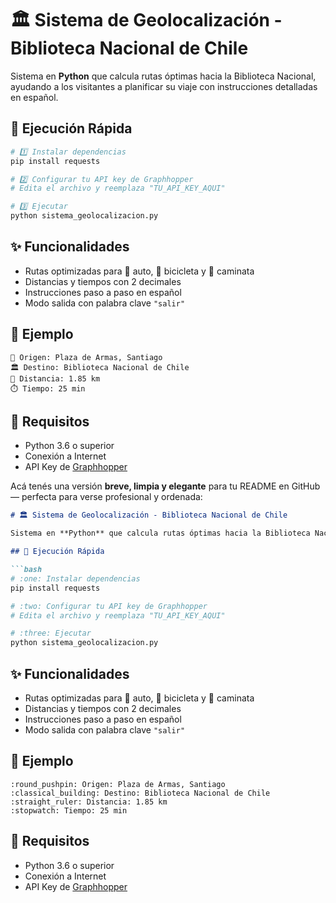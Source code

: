 # 🏛️ Sistema de Geolocalización - Biblioteca Nacional de Chile

Sistema en **Python** que calcula rutas óptimas hacia la Biblioteca Nacional, ayudando a los visitantes a planificar su viaje con instrucciones detalladas en español.

## 🚀 Ejecución Rápida

```bash
# 1️⃣ Instalar dependencias
pip install requests

# 2️⃣ Configurar tu API key de Graphhopper
# Edita el archivo y reemplaza "TU_API_KEY_AQUI"

# 3️⃣ Ejecutar
python sistema_geolocalizacion.py
````

## ✨ Funcionalidades

* Rutas optimizadas para 🚗 auto, 🚴 bicicleta y 🚶 caminata
* Distancias y tiempos con 2 decimales
* Instrucciones paso a paso en español
* Modo salida con palabra clave `"salir"`

## 🧭 Ejemplo

```
📍 Origen: Plaza de Armas, Santiago
🏛️ Destino: Biblioteca Nacional de Chile
📏 Distancia: 1.85 km
⏱️ Tiempo: 25 min
```


## 🧰 Requisitos



* Python 3.6 o superior
* Conexión a Internet
* API Key de [Graphhopper](https://www.graphhopper.com/dev/)




Acá tenés una versión **breve, limpia y elegante** para tu README en GitHub — perfecta para verse profesional y ordenada:

````markdown
# 🏛️ Sistema de Geolocalización - Biblioteca Nacional de Chile

Sistema en **Python** que calcula rutas óptimas hacia la Biblioteca Nacional, ayudando a los visitantes a planificar su viaje con instrucciones detalladas en español.

## 🚀 Ejecución Rápida

```bash
# :one: Instalar dependencias
pip install requests

# :two: Configurar tu API key de Graphhopper
# Edita el archivo y reemplaza "TU_API_KEY_AQUI"

# :three: Ejecutar
python sistema_geolocalizacion.py
````

## ✨ Funcionalidades

* Rutas optimizadas para 🚗 auto, 🚴 bicicleta y 🚶 caminata
* Distancias y tiempos con 2 decimales
* Instrucciones paso a paso en español
* Modo salida con palabra clave `"salir"`

## 🧭 Ejemplo

```
:round_pushpin: Origen: Plaza de Armas, Santiago
:classical_building: Destino: Biblioteca Nacional de Chile
:straight_ruler: Distancia: 1.85 km
:stopwatch: Tiempo: 25 min
```


## 🧰 Requisitos



* Python 3.6 o superior
* Conexión a Internet
* API Key de [Graphhopper](https://www.graphhopper.com/dev/)
